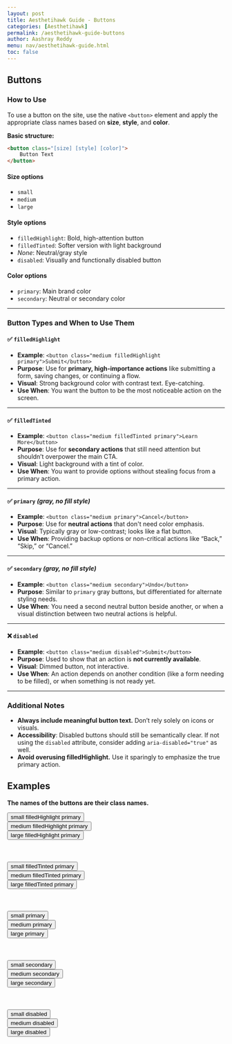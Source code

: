 ```yaml
---
layout: post
title: Aesthetihawk Guide - Buttons
categories: [Aesthetihawk]
permalink: /aesthetihawk-guide-buttons
author: Aashray Reddy
menu: nav/aesthetihawk-guide.html
toc: false
---
```


## Buttons

### How to Use

To use a button on the site, use the native `<button>` element and apply the appropriate class names based on **size**, **style**, and **color**.

**Basic structure:**

```html
<button class="[size] [style] [color]">
    Button Text
</button>
```

#### Size options

- `small`
- `medium`
- `large`

#### Style options

- `filledHighlight`: Bold, high-attention button
- `filledTinted`: Softer version with light background
- _None_: Neutral/gray style
- `disabled`: Visually and functionally disabled button

#### Color options

- `primary`: Main brand color
- `secondary`: Neutral or secondary color

---

### Button Types and When to Use Them

#### ✅ `filledHighlight`

- **Example**: `<button class="medium filledHighlight primary">Submit</button>`
- **Purpose**: Use for **primary, high-importance actions** like submitting a form, saving changes, or continuing a flow.
- **Visual**: Strong background color with contrast text. Eye-catching.
- **Use When**: You want the button to be the most noticeable action on the screen.

---

#### ✅ `filledTinted`

- **Example**: `<button class="medium filledTinted primary">Learn More</button>`
- **Purpose**: Use for **secondary actions** that still need attention but shouldn’t overpower the main CTA.
- **Visual**: Light background with a tint of color.
- **Use When**: You want to provide options without stealing focus from a primary action.

---

#### ✅ `primary` _(gray, no fill style)_

- **Example**: `<button class="medium primary">Cancel</button>`
- **Purpose**: Use for **neutral actions** that don't need color emphasis.
- **Visual**: Typically gray or low-contrast; looks like a flat button.
- **Use When**: Providing backup options or non-critical actions like “Back,” “Skip,” or “Cancel.”

---

#### ✅ `secondary` _(gray, no fill style)_

- **Example**: `<button class="medium secondary">Undo</button>`
- **Purpose**: Similar to `primary` gray buttons, but differentiated for alternate styling needs.
- **Use When**: You need a second neutral button beside another, or when a visual distinction between two neutral actions is helpful.

---

#### ❌ `disabled`

- **Example**: `<button class="medium disabled">Submit</button>`
- **Purpose**: Used to show that an action is **not currently available**.
- **Visual**: Dimmed button, not interactive.
- **Use When**: An action depends on another condition (like a form needing to be filled), or when something is not ready yet.

---

### Additional Notes

- **Always include meaningful button text.** Don’t rely solely on icons or visuals.
- **Accessibility**: Disabled buttons should still be semantically clear. If not using the `disabled` attribute, consider adding `aria-disabled="true"` as well.
- **Avoid overusing filledHighlight.** Use it sparingly to emphasize the true primary action.

## Examples

**The names of the buttons are their class names.**

<button class="small filledHighlight primary">
    small filledHighlight primary
</button><br>

<button class="medium filledHighlight primary">
    medium filledHighlight primary
</button><br>

<button class="large filledHighlight primary">
    large filledHighlight primary
</button><br>

<br>
<br>
<br>

<!-- buttons with color (primary) -->

<button class="small filledTinted primary">
    small filledTinted primary
</button><br>

<button class="medium filledTinted primary">
    medium filledTinted primary
</button><br>

<button class="large filledTinted primary">
    large filledTinted primary
</button><br>

<br>
<br>
<br>

<!-- gray buttons without any color (primary) -->

<button class="small primary">
    small primary
</button><br>

<button class="medium primary">
    medium primary
</button><br>

<button class="large primary">
    large primary
</button><br>

<br>
<br>
<br>

<!-- gray buttons without any color (secondary) -->

<button class="small secondary">
    small secondary
</button><br>

<button class="medium secondary">
    medium secondary
</button><br>

<button class="large secondary">
    large secondary
</button><br>

<br>
<br>
<br>

<!-- buttons which are disabled -->
<button class="small disabled">
    small disabled
</button><br>

<button class="medium disabled">
    medium disabled
</button><br>

<button class="large disabled">
    large disabled
</button><br>
